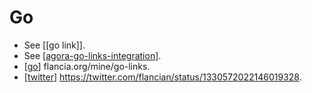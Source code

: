# Go

- See [[go link]].
- See [[agora-go-links-integration]].
- [[go]] flancia.org/mine/go-links.
- [[twitter]] https://twitter.com/flancian/status/1330572022146019328.


[//begin]: # "Autogenerated link references for markdown compatibility"
[go-link]: go-link "Go Link"
[agora-go-links-integration]: agora-go-links-integration "Agora Go Links Integration"
[go]: go "Go"
[twitter]: twitter "Twitter"
[//end]: # "Autogenerated link references"